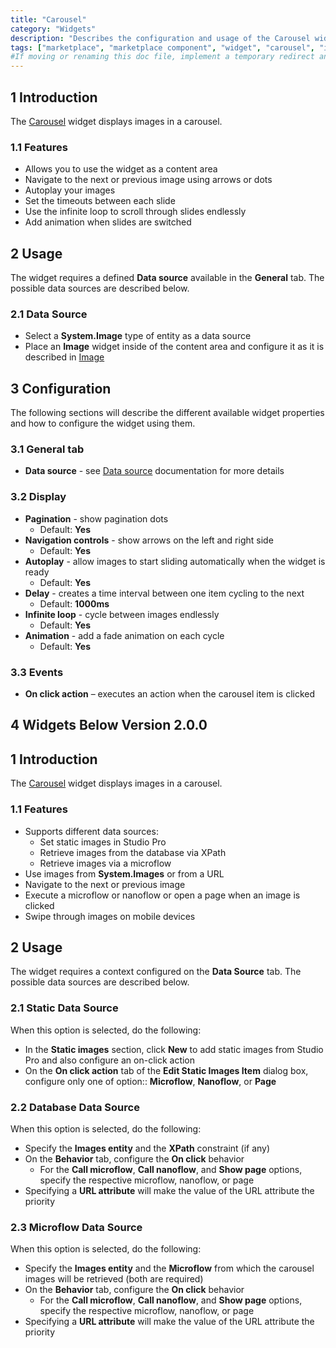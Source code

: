 ```yaml
---
title: "Carousel"
category: "Widgets"
description: "Describes the configuration and usage of the Carousel widget, which is available in the Mendix Marketplace."
tags: ["marketplace", "marketplace component", "widget", "carousel", "image", "platform support"]
#If moving or renaming this doc file, implement a temporary redirect and let the respective team know they should update the URL in the product. See Mapping to Products for more details.
---
```


## 1 Introduction

The [Carousel](https://marketplace.mendix.com/link/component/47784/) widget displays images in a carousel.

### 1.1 Features

* Allows you to use the widget as a content area
* Navigate to the next or previous image using arrows or dots
* Autoplay your images
* Set the timeouts between each slide
* Use the infinite loop to scroll through slides endlessly
* Add animation when slides are switched

## 2 Usage

The widget requires a defined **Data source** available in the **General** tab. The possible data sources are described below.

### 2.1 Data Source

* Select a **System.Image** type of entity as a data source
* Place an **Image** widget inside of the content area and configure it as it is described in [Image](https://docs.mendix.com/appstore/widgets/image)

## 3 Configuration

The following sections will describe the different available widget properties and how to configure the widget using them.

### 3.1 General tab

* **Data source** - see [Data source](https://docs.mendix.com/refguide/data-sources) documentation for more details

### 3.2 Display

* **Pagination** - show pagination dots
	* Default: **Yes**
* **Navigation controls** - show arrows on the left and right side
	* Default: **Yes**
* **Autoplay** - allow images to start sliding automatically when the widget is ready
	* Default: **Yes**
* **Delay** - creates a time interval between one item cycling to the next
	* Default: **1000ms**
* **Infinite loop** - cycle between images endlessly
	* Default: **Yes**
* **Animation** - add a fade animation on each cycle
	* Default: **Yes**

### 3.3 Events

* **On click action** – executes an action when the carousel item is clicked

## 4 Widgets Below Version 2.0.0

## 1 Introduction

The [Carousel](https://marketplace.mendix.com/link/component/47784/) widget displays images in a carousel.

### 1.1 Features

* Supports different data sources:
	* Set static images in Studio Pro
	* Retrieve images from the database via XPath
	* Retrieve images via a microflow
* Use images from **System.Images** or from a URL
* Navigate to the next or previous image
* Execute a microflow or nanoflow or open a page when an image is clicked
* Swipe through images on mobile devices

## 2 Usage

The widget requires a context configured on the **Data Source** tab. The possible data sources are described below.

### 2.1 Static Data Source

When this option is selected, do the following:

* In the **Static images** section, click **New** to add static images from Studio Pro and also configure an on-click action
* On the **On click action** tab of the **Edit Static Images Item** dialog box, configure only one of option:: **Microflow**, **Nanoflow**, or **Page**

### 2.2 Database Data Source

When this option is selected, do the following:

* Specify the **Images entity** and the **XPath** constraint (if any)
* On the **Behavior** tab, configure the **On click** behavior
	* For the **Call microflow**, **Call nanoflow**, and **Show page** options, specify the respective microflow, nanoflow, or page
* Specifying a **URL attribute** will make the value of the URL attribute the priority

### 2.3 Microflow Data Source

When this option is selected, do the following:

* Specify the **Images entity** and the **Microflow** from which the carousel images will be retrieved (both are required)
* On the **Behavior** tab, configure the **On click** behavior
	* For the **Call microflow**, **Call nanoflow**, and **Show page** options, specify the respective microflow, nanoflow, or page
* Specifying a **URL attribute** will make the value of the URL attribute the priority
